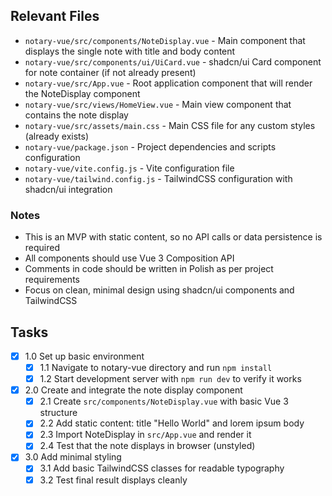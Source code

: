 ## Relevant Files

- `notary-vue/src/components/NoteDisplay.vue` - Main component that displays the single note with title and body content
- `notary-vue/src/components/ui/UiCard.vue` - shadcn/ui Card component for note container (if not already present)
- `notary-vue/src/App.vue` - Root application component that will render the NoteDisplay component
- `notary-vue/src/views/HomeView.vue` - Main view component that contains the note display
- `notary-vue/src/assets/main.css` - Main CSS file for any custom styles (already exists)
- `notary-vue/package.json` - Project dependencies and scripts configuration
- `notary-vue/vite.config.js` - Vite configuration file
- `notary-vue/tailwind.config.js` - TailwindCSS configuration with shadcn/ui integration

### Notes

- This is an MVP with static content, so no API calls or data persistence is required
- All components should use Vue 3 Composition API
- Comments in code should be written in Polish as per project requirements
- Focus on clean, minimal design using shadcn/ui components and TailwindCSS

## Tasks

- [x] 1.0 Set up basic environment
  - [x] 1.1 Navigate to notary-vue directory and run `npm install`
  - [x] 1.2 Start development server with `npm run dev` to verify it works

- [x] 2.0 Create and integrate the note display component
  - [x] 2.1 Create `src/components/NoteDisplay.vue` with basic Vue 3 structure
  - [x] 2.2 Add static content: title "Hello World" and lorem ipsum body
  - [x] 2.3 Import NoteDisplay in `src/App.vue` and render it
  - [x] 2.4 Test that the note displays in browser (unstyled)

- [x] 3.0 Add minimal styling
  - [x] 3.1 Add basic TailwindCSS classes for readable typography
  - [x] 3.2 Test final result displays cleanly
